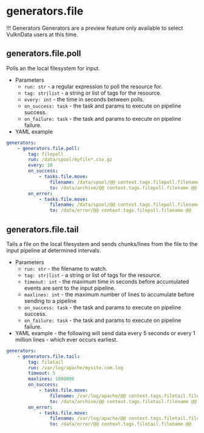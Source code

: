 # generators.file

!!! Generators
    Generators are a preview feature only available to select VulknData users at this time.

## generators.file.poll

Polls an the local filesystem for input.

* Parameters
    * `run: str` - a regular expression to poll the resource for.
    * `tag: str|list` - a string or list of tags for the resource.
    * `every: int` - the time in seconds between polls.
    * `on_success: task` - the task and params to execute on pipeline success.
    * `on_failure: task` - the task and params to execute on pipeline failure.
* YAML example

```yaml
generators:
    - generators.file.poll:
        tag: filepoll
        run: /data/spool/myfile*.csv.gz
        every: 10
        on_success:
            - tasks.file.move:
                filename: /data/spool/@@ context.tags.filepoll.filename @@
                to: /data/archive/@@ context.tags.filepoll.filename @@
        on_error:
            - tasks.file.move:
                filename: /data/spool/@@ context.tags.filepoll.filename @@
                to: /data/error/@@ context.tags.filepoll.filename @@
```

## generators.file.tail

Tails a file on the local filesystem and sends chunks/lines from the file to the
input pipeline at determined intervals.

* Parameters
    * `run: str` - the filename to watch.
    * `tag: str|list` - a string or list of tags for the resource.
    * `timeout: int` - the maximum time in seconds before accumulated events are 
    sent to the input pipeline.
    * `maxlines: int` - the maximum number of lines to accumulate before sending 
    to a pipeline
    * `on_success: task` - the task and params to execute on pipeline success.
    * `on_failure: task` - the task and params to execute on pipeline failure.
* YAML example - the following will send data every 5 seconds or every 1 million 
lines - which ever occurs earliest.

```yaml
generators:
    - generators.file.tail:
        tag: filetail
        run: /var/log/apache/mysite.com.log
        timeout: 5
        maxlines: 1000000
        on_success:
            - tasks.file.move:
                filename: /var/log/apache/@@ context.tags.filetail.filename @@
                to: /data/archive/@@ context.tags.filetail.filename @@
        on_error:
            - tasks.file.move:
                filename: /var/log/apache/@@ context.tags.filetail.filename @@
                to: /data/error/@@ context.tags.filetail.filename @@
```
